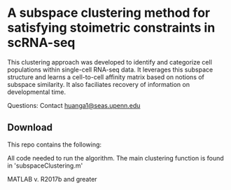 # A subspace clustering method for satisfying stoimetric constraints in scRNA-seq # 

This clustering approach was developed to identify and categorize cell populations within single-cell RNA-seq data. It leverages this subspace structure and learns a cell-to-cell affinity matrix based on notions of subspace similarity. It also faciliates recovery of information on developmental time.


Questions: Contact huanga1@seas.upenn.edu


## Download ##
This repo contains the following:

All code needed to run the algorithm. The main clustering function is found in 'subspaceClustering.m'

MATLAB 
v. R2017b and greater 
